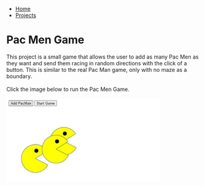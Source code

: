 <link href="https://cdn.jsdelivr.net/npm/bootstrap@5.1.3/dist/css/bootstrap.min.css" rel="stylesheet" integrity="sha384-1BmE4kWBq78iYhFldvKuhfTAU6auU8tT94WrHftjDbrCEXSU1oBoqyl2QvZ6jIW3" crossorigin="anonymous">

<nav class="navbar navbar-expand-lg navbar-light bg-light">
  <div class="container-fluid">
      <ul class="navbar-nav">
        <li class="nav-item">
          <a class="nav-link active" aria-current="page" href="home.html">Home</a>
        </li>
        <li class="nav-item">
          <a class="nav-link" href="projects.html">Projects</a>
        </li>
      </ul>
    </div>
</nav>


# Pac Men Game
This project is a small game that allows the user to add as many Pac Men as they want and send them racing in random directions with the click of a button.  This is similar to the real Pac Man game, only with no maze as a boundary. <br><br>
Click the image below to run the Pac Men Game. <br><br>
      <a href="https://zkm5022.github.io/pac/">
         <img alt="Pac Men Game" src="pac_snip.JPG"
         width=400>
      </a>
